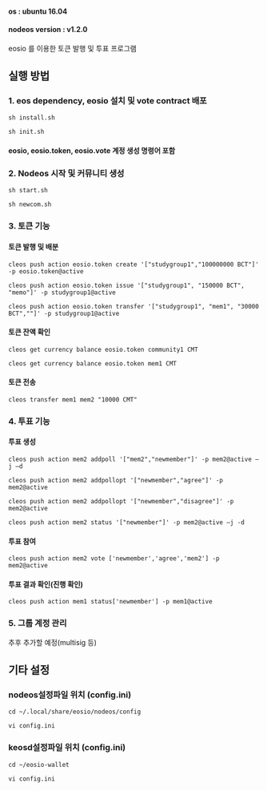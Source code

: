 #### os : ubuntu 16.04 
#### nodeos version : v1.2.0
eosio 를 이용한 토큰 발행 및 투표 프로그램

## 실행 방법

### 1. eos dependency, eosio 설치 및 vote contract 배포

```sh install.sh```

```sh init.sh```

#### eosio, eosio.token, eosio.vote 계정 생성 명령어 포함

### 2. Nodeos 시작 및 커뮤니티 생성

```sh start.sh```

```sh newcom.sh```

### 3. 토큰 기능

#### 토큰 발행 및 배분

```cleos push action eosio.token create '["studygroup1","100000000 BCT"]' -p eosio.token@active```

```cleos push action eosio.token issue '["studygroup1", "150000 BCT", "memo"]' -p studygroup1@active```

```cleos push action eosio.token transfer '["studygroup1", "mem1", "30000 BCT",""]' -p studygroup1@active``` 

#### 토큰 잔액 확인

```cleos get currency balance eosio.token community1 CMT```

```cleos get currency balance eosio.token mem1 CMT```

#### 토큰 전송

```cleos transfer mem1 mem2 "10000 CMT"``` 

### 4. 투표 기능
 
#### 투표 생성

```cleos push action mem2 addpoll '["mem2","newmember"]' -p mem2@active –j –d```

```cleos push action mem2 addpollopt '["newmember","agree"]' -p mem2@active```

```cleos push action mem2 addpollopt '["newmember","disagree"]' -p mem2@active```

```cleos push action mem2 status '["newmember"]' -p mem2@active –j -d```

#### 투표 참여

```cleos push action mem2 vote ['newmember','agree','mem2'] -p mem2@active```

#### 투표 결과 확인(진행 확인)

```cleos push action mem1 status['newmember'] -p mem1@active```

### 5. 그룹 계정 관리

추후 추가할 예정(multisig 등)

## 기타 설정
### nodeos설정파일 위치 (config.ini)

```cd ~/.local/share/eosio/nodeos/config```

```vi config.ini```

### keosd설정파일 위치 (config.ini)

```cd ~/eosio-wallet```

```vi config.ini```





